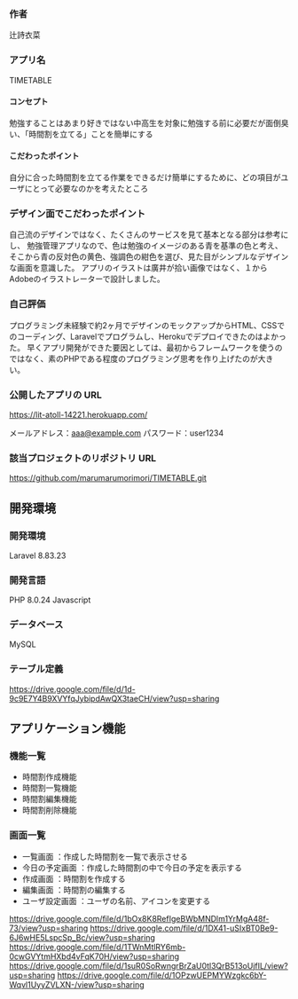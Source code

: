 ### 作者
辻詩衣菜
### アプリ名
TIMETABLE

#### コンセプト
勉強することはあまり好きではない中高生を対象に勉強する前に必要だが面倒臭い、「時間割を立てる」ことを簡単にする

#### こだわったポイント
自分に合った時間割を立てる作業をできるだけ簡単にするために、どの項目がユーザにとって必要なのかを考えたところ

### デザイン面でこだわったポイント
自己流のデザインではなく、たくさんのサービスを見て基本となる部分は参考にし、
勉強管理アプリなので、色は勉強のイメージのある青を基準の色と考え、そこから青の反対色の黄色、強調色の紺色を選び、見た目がシンプルなデザインな画面を意識した。
アプリのイラストは廣井が拾い画像ではなく、１からAdobeのイラストレーターで設計しました。

###  自己評価
プログラミング未経験で約2ヶ月でデザインのモックアップからHTML、CSSでのコーディング、Laravelでプログラムし、Herokuでデプロイできたのはよかった。
早くアプリ開発ができた要因としては、最初からフレームワークを使うのではなく、素のPHPである程度のプログラミング思考を作り上げたのが大きい。

### 公開したアプリの URL
https://lit-atoll-14221.herokuapp.com/

メールアドレス：aaa@example.com
パスワード：user1234

### 該当プロジェクトのリポジトリ URL
https://github.com/marumarumorimori/TIMETABLE.git

## 開発環境
### 開発環境
Laravel 8.83.23

### 開発言語
PHP 8.0.24
Javascript

### データベース
MySQL

### テーブル定義
https://drive.google.com/file/d/1d-9c9E7Y4B9XVYfqJybipdAwQX3taeCH/view?usp=sharing


## アプリケーション機能

### 機能一覧
- 時間割作成機能
- 時間割一覧機能
- 時間割編集機能
- 時間割削除機能

### 画面一覧
- 一覧画面 ：作成した時間割を一覧で表示させる
- 今日の予定画面 ：作成した時間割の中で今日の予定を表示する
- 作成画面 ：時間割を作成する
- 編集画面 ：時間割の編集する
- ユーザ設定画面 ：ユーザの名前、アイコンを変更する

https://drive.google.com/file/d/1bOx8K8RefIgeBWbMNDlm1YrMgA48f-73/view?usp=sharing
https://drive.google.com/file/d/1DX41-uSIxBT0Be9-6J6wHE5LspcSp_Bc/view?usp=sharing
https://drive.google.com/file/d/1TWnMtlRY6mb-0cwGVYtmHXbd4vFqK70H/view?usp=sharing
https://drive.google.com/file/d/1suR0SoRwngrBrZaU0tl3QrB513oUjfIL/view?usp=sharing
https://drive.google.com/file/d/1OPzwUEPMYWzgkc6bY-Wqvl1UyyZVLXN-/view?usp=sharing
